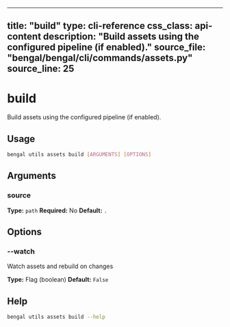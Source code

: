 
---
title: "build"
type: cli-reference
css_class: api-content
description: "Build assets using the configured pipeline (if enabled)."
source_file: "bengal/bengal/cli/commands/assets.py"
source_line: 25
---

# build

Build assets using the configured pipeline (if enabled).


## Usage

```bash
bengal utils assets build [ARGUMENTS] [OPTIONS]
```

## Arguments

### source

**Type:** `path`
**Required:** No
**Default:** `.`


## Options

### --watch

Watch assets and rebuild on changes

**Type:** Flag (boolean)
**Default:** `False`





## Help

```bash
bengal utils assets build --help
```
